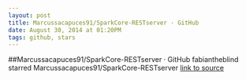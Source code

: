 ```yaml
---
layout: post
title: Marcussacapuces91/SparkCore-RESTserver · GitHub
date: August 30, 2014 at 01:20PM
tags: github, stars
---
```

##Marcussacapuces91/SparkCore-RESTserver · GitHub
fabiantheblind starred Marcussacapuces91/SparkCore-RESTserver
[link to source](http://ift.tt/1lng8JC) 
